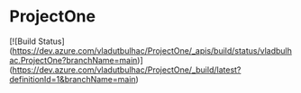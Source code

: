 # ProjectOne
[![Build Status]
(https://dev.azure.com/vladutbulhac/ProjectOne/_apis/build/status/vladbulhac.ProjectOne?branchName=main)]
(https://dev.azure.com/vladutbulhac/ProjectOne/_build/latest?definitionId=1&branchName=main)
